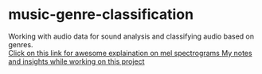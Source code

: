 # music-genre-classification
Working with audio data for sound analysis and classifying audio based on genres. <br>
<a href="https://medium.com/analytics-vidhya/understanding-the-mel-spectrogram-fca2afa2ce53">Click on this link for awesome explaination on mel spectrograms </a>
<a href="https://docs.google.com/document/d/1AKYjiIa2O-vP82LVTBpaJpZeNRT5S2JWPEIC7NiqY30/edit?usp=sharing">My notes and insights while working on this project</a>
